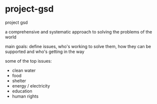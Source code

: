 # project-gsd
project gsd


a comprehensive and systematic approach to solving the problems of the world

main goals: define issues, who's working to solve them, how they can be supported and who's getting in the way

some of the top issues:
* clean water
* food
* shelter
* energy / electricity
* education
* human rights
